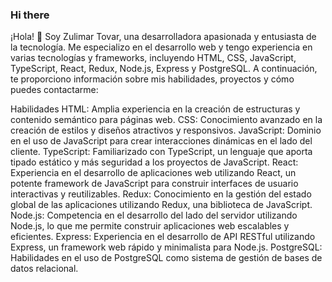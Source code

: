### Hi there 
¡Hola! 👋 Soy Zulimar Tovar, una desarrolladora apasionada y entusiasta de la tecnología. Me especializo en el desarrollo web y tengo experiencia en varias tecnologías y frameworks, incluyendo HTML, CSS, JavaScript, TypeScript, React, Redux, Node.js, Express y PostgreSQL. A continuación, te proporciono información sobre mis habilidades, proyectos y cómo puedes contactarme:

Habilidades
HTML: Amplia experiencia en la creación de estructuras y contenido semántico para páginas web.
CSS: Conocimiento avanzado en la creación de estilos y diseños atractivos y responsivos.
JavaScript: Dominio en el uso de JavaScript para crear interacciones dinámicas en el lado del cliente.
TypeScript: Familiarizado con TypeScript, un lenguaje que aporta tipado estático y más seguridad a los proyectos de JavaScript.
React: Experiencia en el desarrollo de aplicaciones web utilizando React, un potente framework de JavaScript para construir interfaces de usuario interactivas y reutilizables.
Redux: Conocimiento en la gestión del estado global de las aplicaciones utilizando Redux, una biblioteca de JavaScript.
Node.js: Competencia en el desarrollo del lado del servidor utilizando Node.js, lo que me permite construir aplicaciones web escalables y eficientes.
Express: Experiencia en el desarrollo de API RESTful utilizando Express, un framework web rápido y minimalista para Node.js.
PostgreSQL: Habilidades en el uso de PostgreSQL como sistema de gestión de bases de datos relacional.
